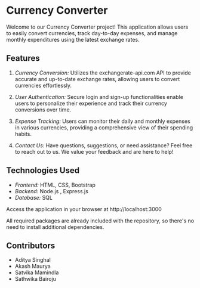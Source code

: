 # Currency Converter

Welcome to our Currency Converter project! This application allows users to easily convert currencies, track day-to-day expenses, and manage monthly expenditures using the latest exchange rates.

## Features

1. *Currency Conversion:* Utilizes the exchangerate-api.com  API to provide accurate and up-to-date exchange rates, allowing users to convert currencies effortlessly.

2. *User Authentication:* Secure login and sign-up functionalities enable users to personalize their experience and track their currency conversions over time.

3. *Expense Tracking:* Users can monitor their daily and monthly expenses in various currencies, providing a comprehensive view of their spending habits.

4. *Contact Us:* Have questions, suggestions, or need assistance? Feel free to reach out to us. We value your feedback and are here to help!

## Technologies Used

- *Frontend:* HTML, CSS, Bootstrap
- *Backend:* Node.js , Express.js
- *Database:* SQL

 Access the application in your browser at http://localhost:3000

All required packages are already included with the repository, so there's no need to install additional dependencies.

## Contributors

- Aditya Singhal
- Akash Maurya
- Satvika Mamindla
- Sathwika Bairoju
